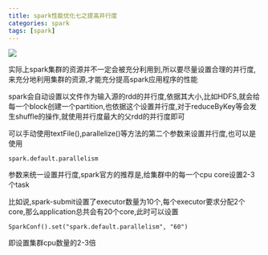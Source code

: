 ```yaml
---
title: spark性能优化七之提高并行度
categories: spark  
tags: [spark]
---
```





![](http://ols7leonh.bkt.clouddn.com//assert/img/bigdata/spark从入门到精通_笔记/提高并行度原理.png)



实际上spark集群的资源并不一定会被充分利用到,所以要尽量设置合理的并行度,来充分地利用集群的资源,才能充分提高spark应用程序的性能

spark会自动设置以文件作为输入源的rdd的并行度,依据其大小,比如HDFS,就会给每一个block创建一个partition,也依据这个设置并行度,对于reduceByKey等会发生shuffle的操作,就使用并行度最大的父rdd的并行度即可

可以手动使用textFile(),parallelize()等方法的第二个参数来设置并行度,也可以是使用
```
spark.default.parallelism
```
参数来统一设置并行度,spark官方的推荐是,给集群中的每一个cpu core设置2-3个task

比如说,spark-submit设置了executor数量为10个,每个executor要求分配2个core,那么application总共会有20个core,此时可以设置
```
SparkConf().set("spark.default.parallelism", "60")
```
即设置集群cpu数量的2-3倍